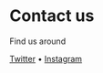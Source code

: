 # Contact us

Find us around

[Twitter](https://twitter.com/JadedHub) • [Instagram](https://instagram.com/jadedhub)
